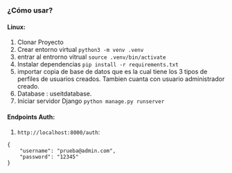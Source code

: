 ### ¿Cómo usar?

#### Linux:

1. Clonar Proyecto
2. Crear entorno virtual `python3 -m venv .venv`
3. entrar al entrorno vitrual `source .venv/bin/activate`
4. Instalar dependencias `pip install -r requirements.txt`
5. importar copia de base de datos que es la cual tiene los 3 tipos de perfiles de usuarios creados.
   Tambien cuanta con usuario administrador creado.
6. Database : useitdatabase.
10. Iniciar servidor Django `python manage.py runserver`


#### Endpoints Auth:

1. `http://localhost:8000/auth`: 
```
{
    "username": "prueba@admin.com",
    "password": "12345"
}
```